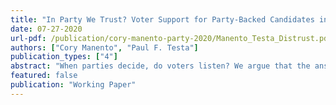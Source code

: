 ```yaml
---
title: "In Party We Trust? Voter Support for Party-Backed Candidates in Primary Elections"
date: 07-27-2020
url-pdf: /publication/cory-manento-party-2020/Manento_Testa_Distrust.pdf
authors: ["Cory Manento", "Paul F. Testa"]
publication_types: ["4"]
abstract: "When parties decide, do voters listen? We argue that the answer depends on voters' trust in the institutions of American politics. Using both a conjoint experiment and a traditional survey experiment with subjects voting in hypothetical congressional primary elections, we find that respondents from both parties are more likely to support a candidate when that candidate is endorsed by a member of the party or when the candidate has previously served in elected office. However, these findings are conditional on trust and partisanship. For Democrats, we find that support for party-backed candidates erodes among low-trust respondents. Low-trust Democrats are particularly resistant to candidates endorsed by traditional party elites such as Speaker Pelosi, President Obama, and the DCCC, and are less likely to support experienced candidates. We did not find large differences among high- and low-trust Republicans, but Republicans exhibited lower trust in institutions overall. The most salient attribute for Republicans is an endorsement from President Trump, which significantly boosted support in both studies. Our findings support party-centric theories of primaries but suggest that voter distrust in the political system threatens parties' control over their nominations."
featured: false
publication: "Working Paper"
---
```


